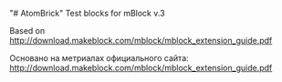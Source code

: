 "# AtomBrick" 
Test blocks for mBlock v.3

Based on http://download.makeblock.com/mblock/mblock_extension_guide.pdf

Основано на метриалах официального сайта: http://download.makeblock.com/mblock/mblock_extension_guide.pdf
